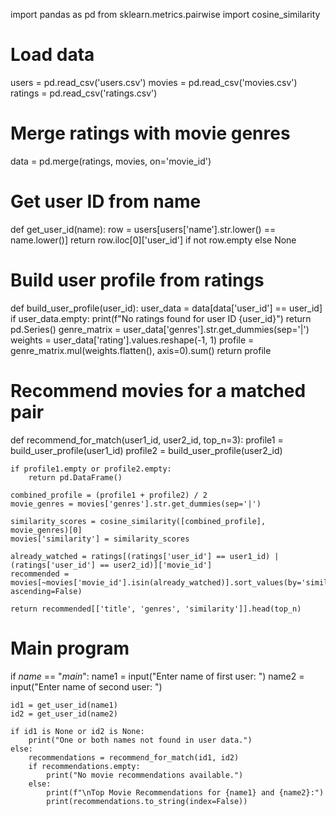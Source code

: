 import pandas as pd
from sklearn.metrics.pairwise import cosine_similarity

# Load data
users = pd.read_csv('users.csv')
movies = pd.read_csv('movies.csv')
ratings = pd.read_csv('ratings.csv')

# Merge ratings with movie genres
data = pd.merge(ratings, movies, on='movie_id')

# Get user ID from name
def get_user_id(name):
    row = users[users['name'].str.lower() == name.lower()]
    return row.iloc[0]['user_id'] if not row.empty else None

# Build user profile from ratings
def build_user_profile(user_id):
    user_data = data[data['user_id'] == user_id]
    if user_data.empty:
        print(f"No ratings found for user ID {user_id}")
        return pd.Series()
    genre_matrix = user_data['genres'].str.get_dummies(sep='|')
    weights = user_data['rating'].values.reshape(-1, 1)
    profile = genre_matrix.mul(weights.flatten(), axis=0).sum()
    return profile

# Recommend movies for a matched pair
def recommend_for_match(user1_id, user2_id, top_n=3):
    profile1 = build_user_profile(user1_id)
    profile2 = build_user_profile(user2_id)
    
    if profile1.empty or profile2.empty:
        return pd.DataFrame()
    
    combined_profile = (profile1 + profile2) / 2
    movie_genres = movies['genres'].str.get_dummies(sep='|')
    
    similarity_scores = cosine_similarity([combined_profile], movie_genres)[0]
    movies['similarity'] = similarity_scores
    
    already_watched = ratings[(ratings['user_id'] == user1_id) | (ratings['user_id'] == user2_id)]['movie_id']
    recommended = movies[~movies['movie_id'].isin(already_watched)].sort_values(by='similarity', ascending=False)
    
    return recommended[['title', 'genres', 'similarity']].head(top_n)

# Main program
if _name_ == "_main_":
    name1 = input("Enter name of first user: ")
    name2 = input("Enter name of second user: ")
    
    id1 = get_user_id(name1)
    id2 = get_user_id(name2)
    
    if id1 is None or id2 is None:
        print("One or both names not found in user data.")
    else:
        recommendations = recommend_for_match(id1, id2)
        if recommendations.empty:
            print("No movie recommendations available.")
        else:
            print(f"\nTop Movie Recommendations for {name1} and {name2}:")
            print(recommendations.to_string(index=False))
